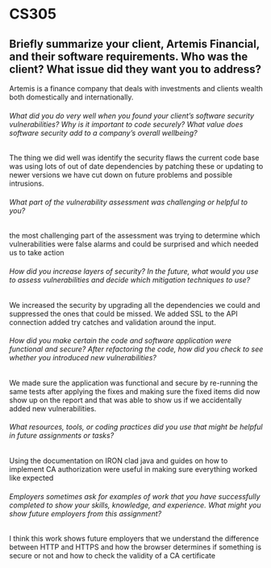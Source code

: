 # CS305

## Briefly summarize your client, Artemis Financial, and their software requirements. Who was the client? What issue did they want you to address?

Artemis is a finance company that deals with investments and clients wealth both domestically and internationally.

###### What did you do very well when you found your client’s software security vulnerabilities? Why is it important to code securely? What value does software security add to a company’s overall wellbeing?

The thing we did well was identify the security flaws the current code base was using lots of out of date dependencies by patching these or updating to newer versions we have cut down on future problems and possible intrusions. 

###### What part of the vulnerability assessment was challenging or helpful to you?

the most challenging part of the assessment was trying to determine which vulnerabilities were false alarms and could be surprised and which needed us to take action

###### How did you increase layers of security? In the future, what would you use to assess vulnerabilities and decide which mitigation techniques to use?

We increased the security by upgrading all the dependencies we could and suppressed the ones that could be missed. We added SSL to the API connection added try catches and validation around the input.

###### How did you make certain the code and software application were functional and secure? After refactoring the code, how did you check to see whether you introduced new vulnerabilities?

We made sure the application was functional and secure by re-running the same tests after applying the fixes and making sure the fixed items did now show up on the report and that was able to show us if we accidentally added new vulnerabilities. 
###### What resources, tools, or coding practices did you use that might be helpful in future assignments or tasks?

Using the documentation on IRON clad java and guides on how to implement CA authorization were useful in making sure everything worked like expected 
###### Employers sometimes ask for examples of work that you have successfully completed to show your skills, knowledge, and experience. What might you show future employers from this assignment?

I think this work shows future employers that we understand the difference between HTTP and HTTPS and how the browser determines if something is secure or not and how to check the validity of a CA certificate 
